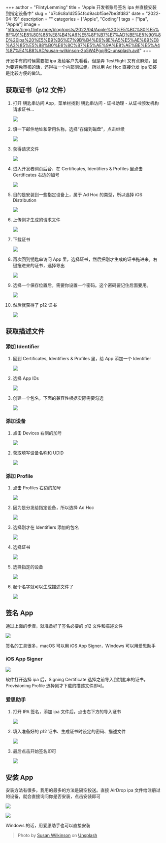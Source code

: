 +++
author = "FlintyLemming"
title = "Apple 开发者账号签名 ipa 并直接安装到指定设备中"
slug = "b7c9c8a1d2554fcd9acbf5ae7be3fd83"
date = "2022-04-19"
description = ""
categories = ["Apple", "Coding"]
tags = ["ipa", "Apple"]
image = "https://img.flinty.moe/blog/posts/2022/04/Apple%20%E5%BC%80%E5%8F%91%E8%80%85%E8%B4%A6%E5%8F%B7%E7%AD%BE%E5%90%8D%20ipa%20%E5%B9%B6%E7%9B%B4%E6%8E%A5%E5%AE%89%E8%A3%85%E5%88%B0%E6%8C%87%E5%AE%9A%E8%AE%BE%E5%A4%87%E4%B8%AD/susan-wilkinson-2o5W4PgqjRQ-unsplash.avif"
+++

开发中有的时候需要把 ipa 发给客户先看看。但是弄 TestFlight 又有点麻烦，因为要避免审核的话，还得拉一个内部测试组。所以用 Ad Hoc 直接分发 ipa 安装是比较方便的做法。

## 获取证书（p12 文件）

1. 打开 钥匙串访问 App，菜单栏找到 钥匙串访问 - 证书助理 - 从证书颁发机构请求证书...

    ![](https://img.flinty.moe/blog/posts/2022/04/Apple%20%E5%BC%80%E5%8F%91%E8%80%85%E8%B4%A6%E5%8F%B7%E7%AD%BE%E5%90%8D%20ipa%20%E5%B9%B6%E7%9B%B4%E6%8E%A5%E5%AE%89%E8%A3%85%E5%88%B0%E6%8C%87%E5%AE%9A%E8%AE%BE%E5%A4%87%E4%B8%AD/Untitled.avif)

2. 填一下邮件地址和常用名称，选择“存储到磁盘”，点击继续

    ![](https://img.flinty.moe/blog/posts/2022/04/Apple%20%E5%BC%80%E5%8F%91%E8%80%85%E8%B4%A6%E5%8F%B7%E7%AD%BE%E5%90%8D%20ipa%20%E5%B9%B6%E7%9B%B4%E6%8E%A5%E5%AE%89%E8%A3%85%E5%88%B0%E6%8C%87%E5%AE%9A%E8%AE%BE%E5%A4%87%E4%B8%AD/Untitled%201.avif)

3. 获得请求文件

    ![](https://img.flinty.moe/blog/posts/2022/04/Apple%20%E5%BC%80%E5%8F%91%E8%80%85%E8%B4%A6%E5%8F%B7%E7%AD%BE%E5%90%8D%20ipa%20%E5%B9%B6%E7%9B%B4%E6%8E%A5%E5%AE%89%E8%A3%85%E5%88%B0%E6%8C%87%E5%AE%9A%E8%AE%BE%E5%A4%87%E4%B8%AD/Untitled%202.avif)

4. 进入开发者网页后台，在 Certificates, Identifiers & Profiles 里点击 Certificates 右边的加号

    ![](https://img.flinty.moe/blog/posts/2022/04/Apple%20%E5%BC%80%E5%8F%91%E8%80%85%E8%B4%A6%E5%8F%B7%E7%AD%BE%E5%90%8D%20ipa%20%E5%B9%B6%E7%9B%B4%E6%8E%A5%E5%AE%89%E8%A3%85%E5%88%B0%E6%8C%87%E5%AE%9A%E8%AE%BE%E5%A4%87%E4%B8%AD/Untitled%203.avif)

5. 目的是安装到一些指定设备上，属于 Ad Hoc 的类型，所以选择 iOS Distribution

    ![](https://img.flinty.moe/blog/posts/2022/04/Apple%20%E5%BC%80%E5%8F%91%E8%80%85%E8%B4%A6%E5%8F%B7%E7%AD%BE%E5%90%8D%20ipa%20%E5%B9%B6%E7%9B%B4%E6%8E%A5%E5%AE%89%E8%A3%85%E5%88%B0%E6%8C%87%E5%AE%9A%E8%AE%BE%E5%A4%87%E4%B8%AD/Untitled%204.avif)

6. 上传刚才生成的请求文件

    ![](https://img.flinty.moe/blog/posts/2022/04/Apple%20%E5%BC%80%E5%8F%91%E8%80%85%E8%B4%A6%E5%8F%B7%E7%AD%BE%E5%90%8D%20ipa%20%E5%B9%B6%E7%9B%B4%E6%8E%A5%E5%AE%89%E8%A3%85%E5%88%B0%E6%8C%87%E5%AE%9A%E8%AE%BE%E5%A4%87%E4%B8%AD/Untitled%205.avif)

7. 下载证书

    ![](https://img.flinty.moe/blog/posts/2022/04/Apple%20%E5%BC%80%E5%8F%91%E8%80%85%E8%B4%A6%E5%8F%B7%E7%AD%BE%E5%90%8D%20ipa%20%E5%B9%B6%E7%9B%B4%E6%8E%A5%E5%AE%89%E8%A3%85%E5%88%B0%E6%8C%87%E5%AE%9A%E8%AE%BE%E5%A4%87%E4%B8%AD/Untitled%206.avif)

8. 再次回到钥匙串访问 App 里，选择证书，然后把刚才生成的证书拖进来。右键拖进来的证书，选择导出

    ![](https://img.flinty.moe/blog/posts/2022/04/Apple%20%E5%BC%80%E5%8F%91%E8%80%85%E8%B4%A6%E5%8F%B7%E7%AD%BE%E5%90%8D%20ipa%20%E5%B9%B6%E7%9B%B4%E6%8E%A5%E5%AE%89%E8%A3%85%E5%88%B0%E6%8C%87%E5%AE%9A%E8%AE%BE%E5%A4%87%E4%B8%AD/Untitled%207.avif)

9. 选择一个保存位置后，需要你设置一个密码。这个密码要记住后面要用。

    ![](https://img.flinty.moe/blog/posts/2022/04/Apple%20%E5%BC%80%E5%8F%91%E8%80%85%E8%B4%A6%E5%8F%B7%E7%AD%BE%E5%90%8D%20ipa%20%E5%B9%B6%E7%9B%B4%E6%8E%A5%E5%AE%89%E8%A3%85%E5%88%B0%E6%8C%87%E5%AE%9A%E8%AE%BE%E5%A4%87%E4%B8%AD/Untitled%208.avif)

10. 然后就获得了 p12 证书

    ![](https://img.flinty.moe/blog/posts/2022/04/Apple%20%E5%BC%80%E5%8F%91%E8%80%85%E8%B4%A6%E5%8F%B7%E7%AD%BE%E5%90%8D%20ipa%20%E5%B9%B6%E7%9B%B4%E6%8E%A5%E5%AE%89%E8%A3%85%E5%88%B0%E6%8C%87%E5%AE%9A%E8%AE%BE%E5%A4%87%E4%B8%AD/Untitled%209.avif)

## 获取描述文件

### 添加 Identifier

1. 回到 Certificates, Identifiers & Profiles 里，给 App 添加一个 Identifier

    ![](https://img.flinty.moe/blog/posts/2022/04/Apple%20%E5%BC%80%E5%8F%91%E8%80%85%E8%B4%A6%E5%8F%B7%E7%AD%BE%E5%90%8D%20ipa%20%E5%B9%B6%E7%9B%B4%E6%8E%A5%E5%AE%89%E8%A3%85%E5%88%B0%E6%8C%87%E5%AE%9A%E8%AE%BE%E5%A4%87%E4%B8%AD/Untitled%2010.avif)

2. 选择 App IDs

    ![](https://img.flinty.moe/blog/posts/2022/04/Apple%20%E5%BC%80%E5%8F%91%E8%80%85%E8%B4%A6%E5%8F%B7%E7%AD%BE%E5%90%8D%20ipa%20%E5%B9%B6%E7%9B%B4%E6%8E%A5%E5%AE%89%E8%A3%85%E5%88%B0%E6%8C%87%E5%AE%9A%E8%AE%BE%E5%A4%87%E4%B8%AD/Untitled%2011.avif)

3. 创建一个包名，下面的兼容性根据实际需要勾选

    ![](https://img.flinty.moe/blog/posts/2022/04/Apple%20%E5%BC%80%E5%8F%91%E8%80%85%E8%B4%A6%E5%8F%B7%E7%AD%BE%E5%90%8D%20ipa%20%E5%B9%B6%E7%9B%B4%E6%8E%A5%E5%AE%89%E8%A3%85%E5%88%B0%E6%8C%87%E5%AE%9A%E8%AE%BE%E5%A4%87%E4%B8%AD/Untitled%2012.avif)

### 添加设备

1. 点击 Devices 右侧的加号

    ![](https://img.flinty.moe/blog/posts/2022/04/Apple%20%E5%BC%80%E5%8F%91%E8%80%85%E8%B4%A6%E5%8F%B7%E7%AD%BE%E5%90%8D%20ipa%20%E5%B9%B6%E7%9B%B4%E6%8E%A5%E5%AE%89%E8%A3%85%E5%88%B0%E6%8C%87%E5%AE%9A%E8%AE%BE%E5%A4%87%E4%B8%AD/Untitled%2013.avif)

2. 获取填写设备名称和 UDID

    ![](https://img.flinty.moe/blog/posts/2022/04/Apple%20%E5%BC%80%E5%8F%91%E8%80%85%E8%B4%A6%E5%8F%B7%E7%AD%BE%E5%90%8D%20ipa%20%E5%B9%B6%E7%9B%B4%E6%8E%A5%E5%AE%89%E8%A3%85%E5%88%B0%E6%8C%87%E5%AE%9A%E8%AE%BE%E5%A4%87%E4%B8%AD/Untitled%2014.avif)

### 添加 ****Profile****

1. 点击 Profiles 右边的加号

    ![](https://img.flinty.moe/blog/posts/2022/04/Apple%20%E5%BC%80%E5%8F%91%E8%80%85%E8%B4%A6%E5%8F%B7%E7%AD%BE%E5%90%8D%20ipa%20%E5%B9%B6%E7%9B%B4%E6%8E%A5%E5%AE%89%E8%A3%85%E5%88%B0%E6%8C%87%E5%AE%9A%E8%AE%BE%E5%A4%87%E4%B8%AD/Untitled%2015.avif)

2. 因为是分发给指定设备，所以选择 Ad Hoc

    ![](https://img.flinty.moe/blog/posts/2022/04/Apple%20%E5%BC%80%E5%8F%91%E8%80%85%E8%B4%A6%E5%8F%B7%E7%AD%BE%E5%90%8D%20ipa%20%E5%B9%B6%E7%9B%B4%E6%8E%A5%E5%AE%89%E8%A3%85%E5%88%B0%E6%8C%87%E5%AE%9A%E8%AE%BE%E5%A4%87%E4%B8%AD/Untitled%2016.avif)

3. 选择刚才在 Identifiers 添加的包名

    ![](https://img.flinty.moe/blog/posts/2022/04/Apple%20%E5%BC%80%E5%8F%91%E8%80%85%E8%B4%A6%E5%8F%B7%E7%AD%BE%E5%90%8D%20ipa%20%E5%B9%B6%E7%9B%B4%E6%8E%A5%E5%AE%89%E8%A3%85%E5%88%B0%E6%8C%87%E5%AE%9A%E8%AE%BE%E5%A4%87%E4%B8%AD/Untitled%2017.avif)

4. 选择证书

    ![](https://img.flinty.moe/blog/posts/2022/04/Apple%20%E5%BC%80%E5%8F%91%E8%80%85%E8%B4%A6%E5%8F%B7%E7%AD%BE%E5%90%8D%20ipa%20%E5%B9%B6%E7%9B%B4%E6%8E%A5%E5%AE%89%E8%A3%85%E5%88%B0%E6%8C%87%E5%AE%9A%E8%AE%BE%E5%A4%87%E4%B8%AD/Untitled%2018.avif)

5. 选择指定的设备

    ![](https://img.flinty.moe/blog/posts/2022/04/Apple%20%E5%BC%80%E5%8F%91%E8%80%85%E8%B4%A6%E5%8F%B7%E7%AD%BE%E5%90%8D%20ipa%20%E5%B9%B6%E7%9B%B4%E6%8E%A5%E5%AE%89%E8%A3%85%E5%88%B0%E6%8C%87%E5%AE%9A%E8%AE%BE%E5%A4%87%E4%B8%AD/Untitled%2019.avif)

6. 起个名字就可以生成描述文件了

    ![](https://img.flinty.moe/blog/posts/2022/04/Apple%20%E5%BC%80%E5%8F%91%E8%80%85%E8%B4%A6%E5%8F%B7%E7%AD%BE%E5%90%8D%20ipa%20%E5%B9%B6%E7%9B%B4%E6%8E%A5%E5%AE%89%E8%A3%85%E5%88%B0%E6%8C%87%E5%AE%9A%E8%AE%BE%E5%A4%87%E4%B8%AD/Untitled%2020.avif)

## 签名 App

通过上面的步骤，就准备好了签名必要的 p12 文件和描述文件

![](https://img.flinty.moe/blog/posts/2022/04/Apple%20%E5%BC%80%E5%8F%91%E8%80%85%E8%B4%A6%E5%8F%B7%E7%AD%BE%E5%90%8D%20ipa%20%E5%B9%B6%E7%9B%B4%E6%8E%A5%E5%AE%89%E8%A3%85%E5%88%B0%E6%8C%87%E5%AE%9A%E8%AE%BE%E5%A4%87%E4%B8%AD/Untitled%2021.avif)

签名的工具很多，macOS 可以用 iOS App Signer，Windows 可以用爱思助手

### iOS App Signer

![](https://img.flinty.moe/blog/posts/2022/04/Apple%20%E5%BC%80%E5%8F%91%E8%80%85%E8%B4%A6%E5%8F%B7%E7%AD%BE%E5%90%8D%20ipa%20%E5%B9%B6%E7%9B%B4%E6%8E%A5%E5%AE%89%E8%A3%85%E5%88%B0%E6%8C%87%E5%AE%9A%E8%AE%BE%E5%A4%87%E4%B8%AD/Untitled%2022.avif)

软件打开选择 ipa 后，Signing Certificate 选择之前导入到钥匙串的证书，Provisioning Profile 选择刚才下载的描述文件即可。

### 爱思助手

1. 打开 IPA 签名，添加 ipa 文件后，点击右下方的导入证书

    ![](https://img.flinty.moe/blog/posts/2022/04/Apple%20%E5%BC%80%E5%8F%91%E8%80%85%E8%B4%A6%E5%8F%B7%E7%AD%BE%E5%90%8D%20ipa%20%E5%B9%B6%E7%9B%B4%E6%8E%A5%E5%AE%89%E8%A3%85%E5%88%B0%E6%8C%87%E5%AE%9A%E8%AE%BE%E5%A4%87%E4%B8%AD/Untitled%2023.avif)

2. 填入准备好的 p12 证书、生成证书时设定的密码、描述文件

    ![](https://img.flinty.moe/blog/posts/2022/04/Apple%20%E5%BC%80%E5%8F%91%E8%80%85%E8%B4%A6%E5%8F%B7%E7%AD%BE%E5%90%8D%20ipa%20%E5%B9%B6%E7%9B%B4%E6%8E%A5%E5%AE%89%E8%A3%85%E5%88%B0%E6%8C%87%E5%AE%9A%E8%AE%BE%E5%A4%87%E4%B8%AD/Untitled%2024.avif)

3. 最后点击开始签名即可

    ![](https://img.flinty.moe/blog/posts/2022/04/Apple%20%E5%BC%80%E5%8F%91%E8%80%85%E8%B4%A6%E5%8F%B7%E7%AD%BE%E5%90%8D%20ipa%20%E5%B9%B6%E7%9B%B4%E6%8E%A5%E5%AE%89%E8%A3%85%E5%88%B0%E6%8C%87%E5%AE%9A%E8%AE%BE%E5%A4%87%E4%B8%AD/Untitled%2025.avif)

## 安装 App

安装方法有很多，我用的最多的方法是隔空投送。直接 AirDrop ipa 文件给注册过的设备，就会直接询问你是否安装，点击安装即可

![](https://img.flinty.moe/blog/posts/2022/04/Apple%20%E5%BC%80%E5%8F%91%E8%80%85%E8%B4%A6%E5%8F%B7%E7%AD%BE%E5%90%8D%20ipa%20%E5%B9%B6%E7%9B%B4%E6%8E%A5%E5%AE%89%E8%A3%85%E5%88%B0%E6%8C%87%E5%AE%9A%E8%AE%BE%E5%A4%87%E4%B8%AD/Untitled%2026.avif)

![](https://img.flinty.moe/blog/posts/2022/04/Apple%20%E5%BC%80%E5%8F%91%E8%80%85%E8%B4%A6%E5%8F%B7%E7%AD%BE%E5%90%8D%20ipa%20%E5%B9%B6%E7%9B%B4%E6%8E%A5%E5%AE%89%E8%A3%85%E5%88%B0%E6%8C%87%E5%AE%9A%E8%AE%BE%E5%A4%87%E4%B8%AD/IMG_0112.avif)

Windows 的话，用爱思助手也可以直接安装

> Photo by [Susan Wilkinson](https://unsplash.com/@susan_wilkinson?utm_source=unsplash&utm_medium=referral&utm_content=creditCopyText) on [Unsplash](https://unsplash.com/?utm_source=unsplash&utm_medium=referral&utm_content=creditCopyText)
